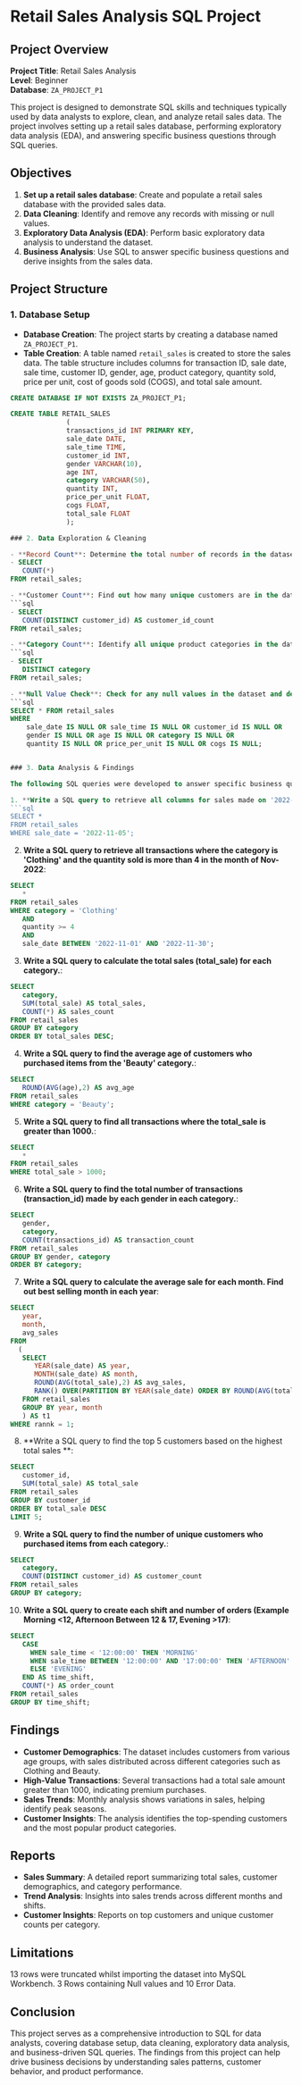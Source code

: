 # Retail Sales Analysis SQL Project

## Project Overview

**Project Title**: Retail Sales Analysis  
**Level**: Beginner  
**Database**: `ZA_PROJECT_P1`

This project is designed to demonstrate SQL skills and techniques typically used by data analysts to explore, clean, and analyze retail sales data. The project involves setting up a retail sales database, performing exploratory data analysis (EDA), and answering specific business questions through SQL queries.

## Objectives

1. **Set up a retail sales database**: Create and populate a retail sales database with the provided sales data.
2. **Data Cleaning**: Identify and remove any records with missing or null values.
3. **Exploratory Data Analysis (EDA)**: Perform basic exploratory data analysis to understand the dataset.
4. **Business Analysis**: Use SQL to answer specific business questions and derive insights from the sales data.

## Project Structure

### 1. Database Setup

- **Database Creation**: The project starts by creating a database named `ZA_PROJECT_P1`.
- **Table Creation**: A table named `retail_sales` is created to store the sales data. The table structure includes columns for transaction ID, sale date, sale time, customer ID, gender, age, product category, quantity sold, price per unit, cost of goods sold (COGS), and total sale amount.

```sql
CREATE DATABASE IF NOT EXISTS ZA_PROJECT_P1;

CREATE TABLE RETAIL_SALES
              (
              transactions_id INT PRIMARY KEY,
              sale_date DATE,
              sale_time TIME,
              customer_id INT,
              gender VARCHAR(10),
              age INT,
              category VARCHAR(50),	
              quantity INT,
              price_per_unit FLOAT,	
              cogs FLOAT,
              total_sale FLOAT
              );

### 2. Data Exploration & Cleaning

- **Record Count**: Determine the total number of records in the dataset.
- SELECT 
   COUNT(*) 
FROM retail_sales;

- **Customer Count**: Find out how many unique customers are in the dataset.
```sql
- SELECT 
   COUNT(DISTINCT customer_id) AS customer_id_count
FROM retail_sales;

- **Category Count**: Identify all unique product categories in the dataset.
```sql
- SELECT 
   DISTINCT category 
FROM retail_sales;

- **Null Value Check**: Check for any null values in the dataset and delete records with missing data.
```sql
SELECT * FROM retail_sales
WHERE 
    sale_date IS NULL OR sale_time IS NULL OR customer_id IS NULL OR 
    gender IS NULL OR age IS NULL OR category IS NULL OR 
    quantity IS NULL OR price_per_unit IS NULL OR cogs IS NULL;


### 3. Data Analysis & Findings

The following SQL queries were developed to answer specific business questions:

1. **Write a SQL query to retrieve all columns for sales made on '2022-11-05**:
```sql
SELECT *
FROM retail_sales
WHERE sale_date = '2022-11-05';
```

2. **Write a SQL query to retrieve all transactions where the category is 'Clothing' and the quantity sold is more than 4 in the month of Nov-2022**:
```sql
SELECT 
   * 
FROM retail_sales
WHERE category = 'Clothing' 
   AND 
   quantity >= 4 
   AND 
   sale_date BETWEEN '2022-11-01' AND '2022-11-30';
```

3. **Write a SQL query to calculate the total sales (total_sale) for each category.**:
```sql
SELECT 
   category, 
   SUM(total_sale) AS total_sales,
   COUNT(*) AS sales_count
FROM retail_sales
GROUP BY category
ORDER BY total_sales DESC;
```

4. **Write a SQL query to find the average age of customers who purchased items from the 'Beauty' category.**:
```sql
SELECT 
   ROUND(AVG(age),2) AS avg_age 
FROM retail_sales
WHERE category = 'Beauty';
```

5. **Write a SQL query to find all transactions where the total_sale is greater than 1000.**:
```sql
SELECT 
   * 
FROM retail_sales
WHERE total_sale > 1000;
```

6. **Write a SQL query to find the total number of transactions (transaction_id) made by each gender in each category.**:
```sql
SELECT 
   gender, 
   category, 
   COUNT(transactions_id) AS transaction_count
FROM retail_sales
GROUP BY gender, category
ORDER BY category;
```

7. **Write a SQL query to calculate the average sale for each month. Find out best selling month in each year**:
```sql
SELECT 
   year, 
   month, 
   avg_sales 
FROM
  (
   SELECT 
      YEAR(sale_date) AS year,
      MONTH(sale_date) AS month,
      ROUND(AVG(total_sale),2) AS avg_sales,
      RANK() OVER(PARTITION BY YEAR(sale_date) ORDER BY ROUND(AVG(total_sale),2) DESC) AS rannk
   FROM retail_sales
   GROUP BY year, month
   ) AS t1
WHERE rannk = 1;
```

8. **Write a SQL query to find the top 5 customers based on the highest total sales **:
```sql
SELECT 
   customer_id, 
   SUM(total_sale) AS total_sale
FROM retail_sales
GROUP BY customer_id
ORDER BY total_sale DESC
LIMIT 5;
```

9. **Write a SQL query to find the number of unique customers who purchased items from each category.**:
```sql
SELECT 
   category, 
   COUNT(DISTINCT customer_id) AS customer_count   
FROM retail_sales
GROUP BY category;
```

10. **Write a SQL query to create each shift and number of orders (Example Morning <12, Afternoon Between 12 & 17, Evening >17)**:
```sql
SELECT 
   CASE
     WHEN sale_time < '12:00:00' THEN 'MORNING'
     WHEN sale_time BETWEEN '12:00:00' AND '17:00:00' THEN 'AFTERNOON'
     ELSE 'EVENING'
   END AS time_shift,
   COUNT(*) AS order_count
FROM retail_sales
GROUP BY time_shift;
```

## Findings

- **Customer Demographics**: The dataset includes customers from various age groups, with sales distributed across different categories such as Clothing and Beauty.
- **High-Value Transactions**: Several transactions had a total sale amount greater than 1000, indicating premium purchases.
- **Sales Trends**: Monthly analysis shows variations in sales, helping identify peak seasons.
- **Customer Insights**: The analysis identifies the top-spending customers and the most popular product categories.

## Reports

- **Sales Summary**: A detailed report summarizing total sales, customer demographics, and category performance.
- **Trend Analysis**: Insights into sales trends across different months and shifts.
- **Customer Insights**: Reports on top customers and unique customer counts per category.

## Limitations

13 rows were truncated whilst importing the dataset into MySQL Workbench. 3 Rows containing Null values and 10 Error Data.

## Conclusion

This project serves as a comprehensive introduction to SQL for data analysts, covering database setup, data cleaning, exploratory data analysis, and business-driven SQL queries. The findings from this project can help drive business decisions by understanding sales patterns, customer behavior, and product performance.




